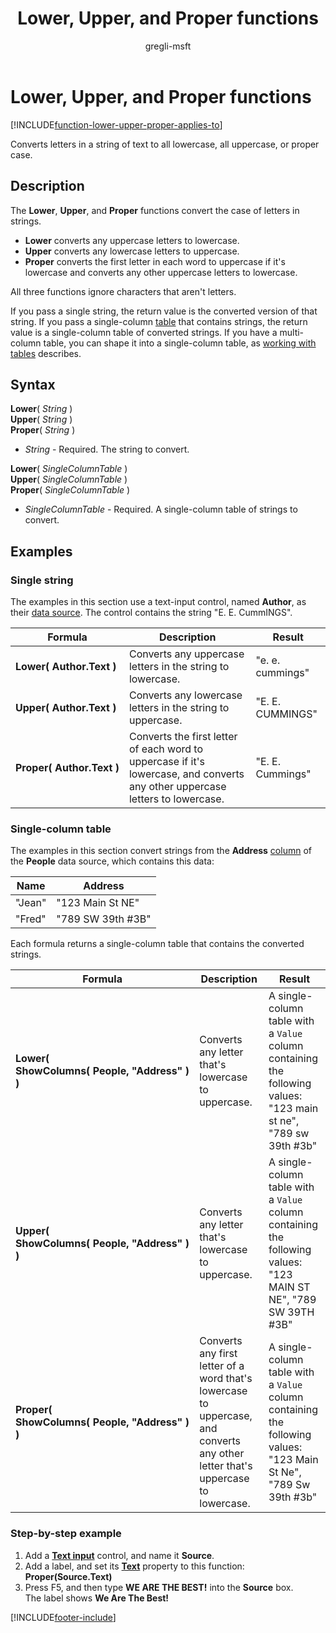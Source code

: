 ﻿---
title: Lower, Upper, and Proper functions
description: Reference information including syntax and examples for the Lower, Upper, and Proper functions.
author: gregli-msft

ms.topic: reference
ms.custom: canvas
ms.reviewer: mkaur
ms.date: 6/10/2024
ms.subservice: power-fx
ms.author: gregli
search.audienceType:
  - maker
contributors:
  - gregli-msft
  - mduelae
  - gregli
---

# Lower, Upper, and Proper functions
[!INCLUDE[function-lower-upper-proper-applies-to](includes/function-lower-upper-proper-applies-to.md)]



Converts letters in a string of text to all lowercase, all uppercase, or proper case.

## Description

The **Lower**, **Upper**, and **Proper** functions convert the case of letters in strings.

- **Lower** converts any uppercase letters to lowercase.
- **Upper** converts any lowercase letters to uppercase.
- **Proper** converts the first letter in each word to uppercase if it's lowercase and converts any other uppercase letters to lowercase.

All three functions ignore characters that aren't letters.

If you pass a single string, the return value is the converted version of that string. If you pass a single-column [table](/power-apps/maker/canvas-apps/working-with-tables) that contains strings, the return value is a single-column table of converted strings. If you have a multi-column table, you can shape it into a single-column table, as [working with tables](/power-apps/maker/canvas-apps/working-with-tables) describes.

## Syntax

**Lower**( _String_ )<br>**Upper**( _String_ )<br>**Proper**( _String_ )

- _String_ - Required. The string to convert.

**Lower**( _SingleColumnTable_ )<br>**Upper**( _SingleColumnTable_ )<br>**Proper**( _SingleColumnTable_ )

- _SingleColumnTable_ - Required. A single-column table of strings to convert.

## Examples

### Single string

The examples in this section use a text-input control, named **Author**, as their [data source](/power-apps/maker/canvas-apps/working-with-data-sources). The control contains the string "E. E. CummINGS".

| Formula                             | Description                                                                                                                   | Result           |
| ----------------------------------- | ----------------------------------------------------------------------------------------------------------------------------- | ---------------- |
| **Lower(&nbsp;Author.Text&nbsp;)**  | Converts any uppercase letters in the string to lowercase.                                                                    | "e. e. cummings" |
| **Upper(&nbsp;Author.Text&nbsp;)**  | Converts any lowercase letters in the string to uppercase.                                                                    | "E. E. CUMMINGS" |
| **Proper(&nbsp;Author.Text&nbsp;)** | Converts the first letter of each word to uppercase if it's lowercase, and converts any other uppercase letters to lowercase. | "E. E. Cummings" |

### Single-column table

The examples in this section convert strings from the **Address** [column](/power-apps/maker/canvas-apps/working-with-tables#columns) of the **People** data source, which contains this data:

| Name | Address |
| --- | --- |
| "Jean" | "123 Main St NE" |
| "Fred" | "789 SW 39th #3B" |

Each formula returns a single-column table that contains the converted strings.

| Formula | Description | Result |
| --- | --- | --- |
| **Lower( ShowColumns(&nbsp;People,&nbsp;"Address"&nbsp;) )** | Converts any letter that's lowercase to uppercase. | A single-column table with a `Value` column containing the following values: "123 main st ne", "789 sw 39th #3b" |
| **Upper( ShowColumns(&nbsp;People,&nbsp;"Address"&nbsp;) )** | Converts any letter that's lowercase to uppercase. | A single-column table with a `Value` column containing the following values: "123 MAIN ST NE", "789 SW 39TH #3B" |
| **Proper( ShowColumns(&nbsp;People,&nbsp;"Address"&nbsp;) )** | Converts any first letter of a word that's lowercase to uppercase, and converts any other letter that's uppercase to lowercase. | A single-column table with a `Value` column containing the following values: "123 Main St Ne", "789 Sw 39th #3b" |

### Step-by-step example

1. Add a **[Text input](/power-apps/maker/canvas-apps/controls/control-text-input)** control, and name it **Source**.
2. Add a label, and set its **[Text](/power-apps/maker/canvas-apps/controls/properties-core)** property to this function:<br>**Proper(Source.Text)**
3. Press F5, and then type **WE ARE THE BEST!** into the **Source** box.<br>The label shows **We Are The Best!**

[!INCLUDE[footer-include](../../includes/footer-banner.md)]








































































































































